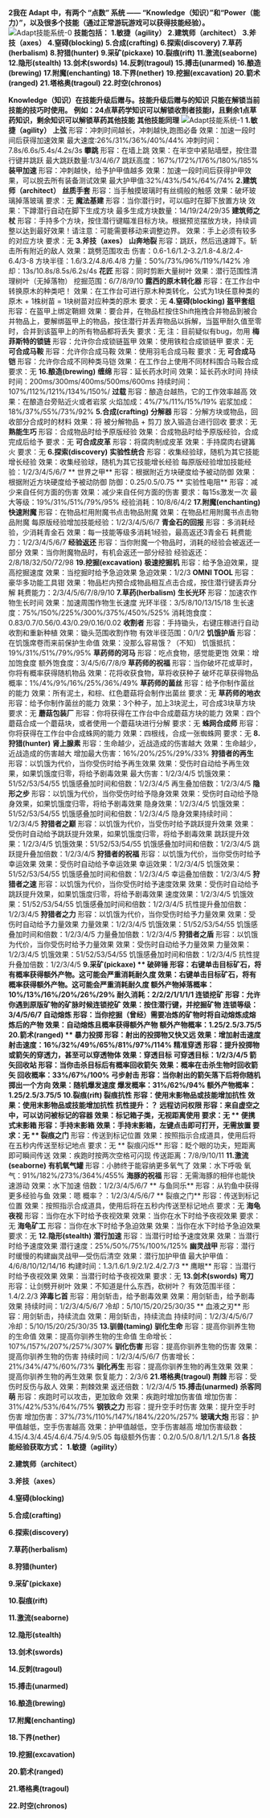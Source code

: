 **2我在 Adapt 中，有两个 “点数” 系统 —— “Knowledge（知识）”和“Power（能力）”，以及很多个技能（通过正常游玩游戏可以获得技能经验）。**
![Adapt技能系统-0](assets/Adapt技能系统-0.png)
**技能包括：**
**1.敏捷（agility）**
**2.建筑师（architect）**
**3.斧技（axes）**
**4.窒碍(blocking)**
**5.合成(crafting)**
**6.探索(discovery)**
**7.草药(herbalism)**
**8.狩猎(hunter)**
**9.采矿(pickaxe)**
**10.裂痕(rift)**
**11.激流(seaborne)**
**12.隐形(stealth)**
**13.剑术(swords)**
**14.反刺(tragoul)**
**15.搏击(unarmed)**
**16.酿造(brewing)**
**17.附魔(enchanting)**
**18.下界(nether)**
**19.挖掘(excavation)**
**20.箭术(ranged)**
**21.塔格奥(tragoul)**
**22.时空(chronos)**

**Knowledge（知识）在技能升级后赠与。技能升级后赠与的知识 只能在解锁当前技能的技巧时使用。**
**例如：24点草药学知识可以解锁收割者技能I，且剩余1点草药知识，剩余知识可以解锁草药其他技能**
**其他技能同理**
![Adapt技能系统-1](assets/Adapt技能系统-1.png)
**1.敏捷（agility）**
**上弦**
形容：冲刺时间越长，冲刺越快,跑图必备
效果：加速一段时间后获得加速效果
最大速度:26%/31%/36%/40%/44%
冲刺时间：7.8s/6.6s/5.4s/4.2s/3s
**攀跳**
形容：在墙上跳
效果：在半空中紧贴墙壁，按住潜行键并跳跃
最大跳跃数量:1/3/4/6/7
跳跃高度：167%/172%/176%/180%/185%
**装甲加速**
形容：冲刺越快，给予护甲值越多
效果：加速一段时间后获得护甲效果，可以脱去所有装备测试效果
最大护甲值:32%/43%/54%/64%/74%
**2.建筑师（architect）**
**丝质手套**
形容：当手触摸玻璃时有丝绸般的触感
效果：破坏玻璃掉落玻璃
要求：无
**魔法基建**
形容：当你潜行时，可以临时在脚下放置方块
效果：下蹲潜行自动在脚下生成方块
最多生成方块数量：14/19/24/29/35
**建筑师之杖**
形容：手持多个方块，按住潜行键瞄准目标方块。根据预览摆放方块，持续调整以达到最好效果！请注意：可能需要移动来调整边界。
效果：手上必须有较多的对应方块
要求：无
**3.斧技（axes）**
**山奔地裂**
形容：跳跃，然后迅速蹲下。斩击所有附近的敌人
效果：跳劈范围攻击
伤害：0.6-1.6/1.2-3.2/1.8-4.8/2.4-6.4/3-8
方块半径：1.6/3.2/4.8/6.4/8
力量：50%/73%/96%/119%/142%
冷却：13s/10.8s/8.5s/6.2s/4s
**花匠**
形容：同时剪断大量树叶
效果：潜行范围性清理树叶（无掉落物）
挖掘范围：6/7/8/9/10
**露西的原木转化器**
形容：在工作台中转换原木的种类吧！
效果：在工作台可进行原木种类转化，公式为1块任意种类的原木 + 1株树苗 = 1块树苗对应种类的原木
要求：无
**4.窒碍(blocking)**
**盔甲套组**
形容：在盔甲上绑定鞘翅
效果：要合并，在物品栏按住Shift拖拽合并物品到被合并物品上，要解绑盔甲上的物品，按住潜行并丢弃物品以拆解，当盔甲耐久值至零时，合并到该盔甲上的所有物品都将丢失
要求：无
注：目前疑似有bug，勿用
**梅菲斯特的锁链**
形容：允许你合成锁链盔甲
效果：使用铁粒合成锁链甲
要求：无
**可合成马鞍**
形容：允许你合成马鞍
效果：使用羽毛合成马鞍
要求：无
**可合成马铠**
形容：允许你合成不同种类马铠
效果：在工作台上使用不同材料围合马鞍合成
要求：无
**16.酿造(brewing)**
**缠绵**
形容：延长药水时间
效果：延长药水时间
持续时间：200ms/300ms/400ms/500ms/600ms
持续时间：107%/112%/121%/134%/150%/
**过载**
形容：酿造台越热，它的工作效率越高
效果：在酿造台旁贴近火或者岩浆
火焰加成：4%/7%/11%/15%/19%
岩浆加成：18%/37%/55%/73%/92%
**5.合成(crafting)**
**分解器**
形容：分解方块或物品，回收部分合成时的材料
效果：将 被分解物品 + 剪刀 放入锻造台进行回收
要求：无
**熟能生巧**
形容：合成物品时给予原版经验
效果：合成物品时给予原版经验，合成完成后给予
要求：无
**可合成皮革**
形容：将腐肉制成皮革
效果：手持腐肉右键篝火
要求：无
**6.探索(discovery)**
**实验性统合**
形容：收集经验球，随机为其它技能增长经验
效果：收集经验球，随机为其它技能增长经验
每原版经验增加技能经验：1/2/3/4/5/6/7
** 世界之甲**
形容：根据附近方块硬度给予被动防御
效果：根据附近方块硬度给予被动防御
防御：0.25/0.5/0.75
**  实验性电阻**
形容：减少来自任何方面的伤害
效果：减少来自任何方面的伤害
要求：每15s激发一次
最大等级：19%/31%/51%/79%/95%
经验消耗：10/8/6/4/2
**17.附魔(enchanting)**
**快速附魔**
形容：在物品栏用附魔书点击物品附魔
效果：在物品栏用附魔书点击物品附魔
每原版经验增加技能经验：1/2/3/4/5/6/7
**青金石的回报**
形容：多消耗经验，少消耗青金石
效果：每一技能等级多消耗1经验，最高返还3青金石
耗费能力：1/2/3/4/5/6/7
**经验返还**
形容：当你附魔一个物品时，消耗的经验会被返还一部分
效果：当你附魔物品时，有机会返还一部分经验
经验返还：2/8/18/32/50/72/98
**19.挖掘(excavation)**
**极速挖掘机**
形容：给予急迫效果，提高挖掘速度
效果：当挖掘时给予急迫效果
急迫效果：1/2/3
**OMNI TOOL**
形容：豪华多功能工具钳
效果：物品栏内预合成物品相互点击合成，按住潜行键丢弃分解
耗费能力：2/3/4/5/6/7/8/9/10
**7.草药(herbalism)**
**生长光环**
形容：加速农作物生长时间
效果：加速周围作物生长速度
光环半径：3/5/8/10/13/15/18
生长速度：75%/150%/225%/300%/375%/450%/525%
消耗饱食度：0.83/0.7/0.56/0.43/0.29/0.16/0.02
**收割者**
形容：手持锄头，右键庄稼进行自动收割和重新种植
效果：锄头范围收割作物
有效半径范围：0/1/2
**饥饿护盾**
形容：在饥饿席卷而来前保护生命值
效果：没那么容易饿？（不知）
饥饿抵抗：19%/31%/51%/79%/95%
**草药师的河马**
形容：吃点食物，感觉能更饱
效果：增加饱食度
额外饱食度：3/4/5/6/7/8/9
**草药师的祝福**
形容：当你破坏花或草时，你将有概率获得随机物品
效果：花将收获食物，草将收获种子
破坏花草获得物品概率：1%/4%/9%/16%/25%/36%/49%
**草药师的菌丝**
形容：给予你制作菌丝的能力
效果：所有泥土，和棕、红色蘑菇将会制作出菌丝
要求：无
**草药师的地衣**
形容：给予你制作菌丝的能力
效果：3个种子，加上3块泥土，可合成3块草方块
要求：无
**蘑菇包装厂**
形容：你将获得在工作台中合成蘑菇方块的能力
效果：四个蘑菇合成一个蘑菇块，或者使用一个蘑菇块进行分解
要求：无
**蛛网合成师**
形容：你将获得在工作台中合成蛛网的能力
效果：四根线，合成一张蜘蛛网
要求：无
**8.狩猎(hunter)**
**肾上腺素**
形容：生命越少，近战造成的伤害越大
效果：生命越少，近战造成的伤害越大
增加最大伤害：16%/20%/25%/29%/33%
**狩猎者的再生**
形容：以饥饿为代价，当你受伤时给予再生效果
效果：受伤时自动给予再生效果，如果饥饿度归零，将给予剧毒效果
最大伤害：1/2/3/4/5
饥饿效果：51/52/53/54/55
饥饿感叠加时间和倍数：1/2/3/4/5
再生叠加倍数：1/2/3/4/5
**隐形之步**
形容：以饥饿为代价，当你受伤时给予隐身效果
效果：受伤时自动给予隐身效果，如果饥饿度归零，将给予剧毒效果
隐身效果：1/2/3/4/5
饥饿效果：51/52/53/54/55
饥饿感叠加时间和倍数：1/2/3/4/5
隐身效果持续时间：1/2/3/4/5
**狩猎者之巅**
形容：以饥饿为代价，当受伤时给予跳跃提升效果
效果：受伤时自动给予跳跃提升效果，如果饥饿度归零，将给予剧毒效果
跳跃提升效果：1/2/3/4/5
饥饿效果：51/52/53/54/55
饥饿感叠加时间和倍数：1/2/3/4/5
跳跃提升叠加倍数：1/2/3/4/5
**狩猎者的祝福**
形容：以饥饿为代价，当你受伤时给予幸运效果
效果：受伤时自动给予幸运效果
幸运效果：1/2/3/4/5
饥饿效果：51/52/53/54/55
饥饿感叠加时间和倍数：1/2/3/4/5
幸运叠加倍数：1/2/3/4/5
**狩猎者之速**
形容：以饥饿为代价，当你受伤时给予速度效果
效果：受伤时自动给予跳跃提升效果，如果饥饿度归零，将给予剧毒效果
速度效果：1/2/3/4/5
饥饿效果：51/52/53/54/55
饥饿感叠加时间和倍数：1/2/3/4/5
抗性提升叠加倍数：1/2/3/4/5
**狩猎者之力**
形容：以饥饿为代价，当你受伤时给予力量效果
效果：受伤时自动给予力量效果
力量效果：1/2/3/4/5
饥饿效果：51/52/53/54/55
饥饿感叠加时间和倍数：1/2/3/4/5
力量叠加倍数：1/2/3/4/5
**狩猎者之盾**
形容：以饥饿为代价，当你受伤时给予力量效果
效果：受伤时自动给予力量效果
力量效果：1/2/3/4/5
饥饿效果：51/52/53/54/55
饥饿感叠加时间和倍数：1/2/3/4/5
抗性提升叠加倍数：1/2/3/4/5
**9.采矿(pickaxe)	**
**破碎锤**
形容：右键单击目标矿石，将有概率获得额外产物。这可能会严重消耗耐久度
效果：右键单击目标矿石，将有概率获得额外产物。这可能会严重消耗耐久度
额外产物掉落概率：10%/13%/16%/20%/26%/29%
耐久消耗：2/2/2/1/1/1/1
**连锁挖矿**
形容：允许你遇到原版矿物的矿脉时候连锁挖矿
效果：按住潜行键，并挖掘矿物
连锁等级：3/4/5/6/7
**自动熔炼**
形容：当你挖掘（曾经）需要冶炼的矿物时将自动熔炼成熔炼后的产物
效果：自动熔炼且概率获得额外产物
额外产物概率：1.25/2.5/3.75/5
**20.箭术(ranged)	**
**暴力投掷**
形容：射出的投掷物又快又远
效果：增加射击速度
射击速度：16%/32%/49%/65%/81%/97%/114%
**精准穿透**
形容：提升投掷物或箭矢的穿透力，甚至可以穿透物体
效果：穿透目标
可穿透目标：1/2/3/4/5
**箭矢回收站**
形容：当你击杀目标后有概率回收箭矢
效果：概率在击杀生物时回收箭矢
回收概率：33%/67%/100%
**弓步射击**
形容：当你射出的箭矢落下后将你随机掷出一个方向
效果：随机爆发速度
爆发概率：31%/62%/94%
额外产物概率：1.25/2.5/3.75/5
**10.裂痕(rift)**
**裂痕抗性**
形容：使用末影物品或技能增加抗性
效果：使用末影物品或技能增加抗性
抗性提升：？
**远程访问权限**
形容：来自虚空之中，可以访问被标记的容器
效果：标记箱子类，无视距离使用
要求：无
** 便携式末影箱**
形容：手持末影箱
效果：手持末影箱，左键点击即可打开，无需放置
要求：无
** 裂痕之门**
形容：传送到标记位置
效果：按照指示合成道具，使用后将在五秒内传送至标记地点
要求：无
** 裂痕闪烁**
形容：眨个眼的功夫，短距离即可瞬间传送
效果：疾跑时按两次空格可闪现
传送距离：7/8/9/10/11
**11.激流(seaborne)**
**有机氧气罐**
形容：小肺终于能容纳更多氧气了
效果：水下呼吸
氧气：91%/182%/273%/364%/455%
**海豚的祝福**
形容：无需海豚的相伴也能快速游动
效果：水下加速
倍数：1/2/3/4/5/6/7
** 与鱼同乐**
形容：从钓鱼中获得更多经验与鱼
效果：嗯
概率？：1/2/3/4/5/6/7
** 裂痕之门**
形容：传送到标记位置
效果：按照指示合成道具，使用后将在五秒内传送至标记地点
要求：无
**海龟夜视**
形容：当你在水下时给予夜视效果
效果：当你在水下时给予夜视效果
要求：无
**海龟矿工**
形容：当你在水下时给予急迫效果
效果：当你在水下时给予急迫效果
要求：无
**12.隐形(stealth)**
**潜行加速**
形容：当潜行时给予速度效果
效果：当潜行时给予速度效果
潜行速度：25%/50%/75%/100%/125%
**幽灵战甲**
形容：潜行时缓慢的构建幽灵战甲—受伤后清空
效果：潜行加护甲值
最大护甲值：4/6/8/10/12/14/16
构建时间：1.3/1.6/1.9/2.1/2.4/2.7/3
** 鹰眼**
形容：当潜行时给予夜视效果
效果：当潜行时给予夜视效果
要求：无
**13.剑术(swords)**
**弯刀**
形容：让剑劈开树叶
效果：不知道是什么东西，砍树叶？
有效范围半径：1.4/2.2/3
**淬毒匕首**
形容：用剑斩击，给予剧毒效果
效果：用剑斩击，给予剧毒效果
持续时间：1/2/3/4/5/6/7
冷却：5/10/15/20/25/30/35
** 血液之刃**
形容：用剑斩击，持续流血
效果：用剑斩击，持续流血
持续时间：1/2/3/4/5/6/7
冷却：5/10/15/20/25/30/35
**13.驯兽(taming)**
**驯化生命**
形容：提高你驯养生物的生命值
效果：提高你驯养生物的生命值
生命增长：107%/157%/207%/257%/307%
**驯化伤害**
形容：提高你驯养生物的伤害
效果：提高你驯养生物的伤害
持续时间：1/2/3/4/5/6/7
伤害增长：21%/34%/47%/60%/73%
**驯化再生**
形容：提高你驯养生物的再生效果
效果：提高你驯养生物的再生效果
恢复能力：2/3/6
**21.塔格奥(tragoul)**
**荆棘**
形容：受伤时反伤与敌人
效果：荆棘效果
返还倍数：1/2/3/4/5
**15.搏击(unarmed)**
**杀客同萌**
形容：疾跑时可以攻击，更加致命
效果：疾跑时增加伤害值
增加伤害：31%/42%/53%/64%/75%
**钢铁之力**
形容：提升空手时伤害
效果：提升空手时伤害
增加伤害：37%/73%/110%/147%/184%/220%/257%
**玻璃大炮**
形容：护甲值越低，空手伤害越高
效果：护甲值越低，空手伤害越高
增加伤害级数：4.15/4.3/4.45/4.6/4.75/4.9/5.05
每级额外伤害：0.2/0.5/0.8/1/1.2/1.5/1.8
**各技能经验获取方式：**
**1.敏捷（agility）**

**2.建筑师（architect）**

**3.斧技（axes）**

**4.窒碍(blocking)**

**5.合成(crafting)**

**6.探索(discovery)**

**7.草药(herbalism)**

**8.狩猎(hunter)**

**9.采矿(pickaxe)**

**10.裂痕(rift)**

**11.激流(seaborne)**

**12.隐形(stealth)**

**13.剑术(swords)**

**14.反刺(tragoul)**

**15.搏击(unarmed)**

**16.酿造(brewing)**

**17.附魔(enchanting)**

**18.下界(nether)**

**19.挖掘(excavation)**

**20.箭术(ranged)**

**21.塔格奥(tragoul)**

**22.时空(chronos)**



